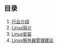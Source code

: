 ## 目录
1. [行业介绍](./001_行业介绍.md)
2. [Linux简介](./002_Linux简介.md)
3. [Linux安装](./003_Linux安装.md)
4. [Linux服务器管理建议](./004_Linux服务器管理建议.md)